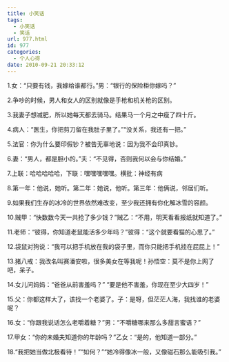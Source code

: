```yaml
---
title: 小笑话
tags:
  - 小笑话
  - 笑话
url: 977.html
id: 977
categories:
  - 个人心得
date: 2010-09-21 20:33:12
---
```


1.女：“只要有钱，我嫁给谁都行。”男：“银行的保险柜你嫁吗？”  
  
2.争吵的时候，男人和女人的区别就像是手枪和机关枪的区别。  
  
3.我妻子想减肥，所以她每天都去骑马。结果马一个月之中瘦了四十斤。  
  
4.病人：“医生，你把剪刀留在我肚子里了。”“没关系，我还有一把。”  
  
5.法官：你为什么要印假钞？被告无辜地说：因为我不会印真钞。  
  
6.妻：“男人，都是胆小的。”夫：“不见得，否则我何以会与你结婚。”  
  
7.上联：哈哈哈哈哈，下联：嘿嘿嘿嘿嘿。横批：神经有病  
  
8.第一年：他说，她听。第二年：她说，他听。第三年：他俩说，邻居们听。  
  
9.如果我们生存的冰冷的世界依然难改变，至少我还拥有你化解冰雪的容颜。  
  
10.贼甲：“快数数今天一共抢了多少钱？”贼乙：“不用，明天看看报纸就知道了。”  
  
11.老师：“彼得，你知道老鼠能活多少年吗？”彼得：“这个就要看猫的心思了。”  
  
12.袋鼠对狗说：“我可以把手机放在我的袋子里，而你只能把手机挂在屁屁上！”  
  
13.猪八戒：我改名叫赛潘安啦，很多美女在等我呢！孙悟空：莫不是你上网了吧，呆子。  
  
14.女儿问妈妈：“爸爸从前害羞吗？” “要是他不害羞，你现在至少大四岁！”  
  
15.父：你都这样大了，该找一个老婆了。子：是呀，但茫茫人海，我找谁的老婆呢？  
  
16.女：“你跟我说话怎么老嚼着糖？”男：“不嚼糖哪来那么多甜言蜜语？”  
  
17.甲女：“你的未婚夫知道你的年龄吗？”乙女：“是的，他知道一部分。”  
  
18.“我把她当做北极看待！”“如何？”“她冷得像冰一般，又像磁石那么能吸引我。”